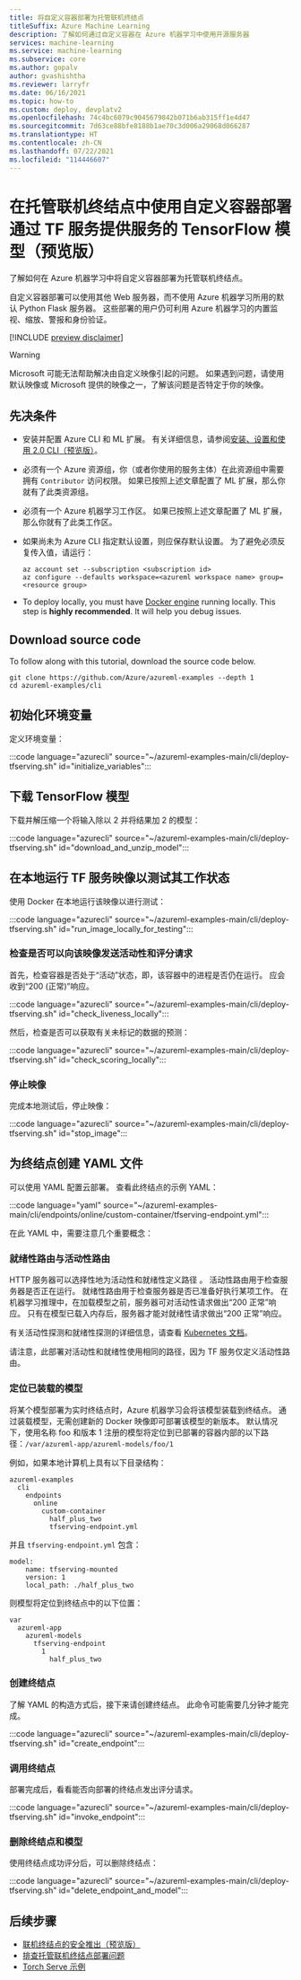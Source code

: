 ```yaml
---
title: 将自定义容器部署为托管联机终结点
titleSuffix: Azure Machine Learning
description: 了解如何通过自定义容器在 Azure 机器学习中使用开源服务器
services: machine-learning
ms.service: machine-learning
ms.subservice: core
ms.author: gopalv
author: gvashishtha
ms.reviewer: larryfr
ms.date: 06/16/2021
ms.topic: how-to
ms.custom: deploy, devplatv2
ms.openlocfilehash: 74c4bc6079c9045679842b071b6ab315ff1e4d47
ms.sourcegitcommit: 7d63ce88bfe8188b1ae70c3d006a29068d066287
ms.translationtype: HT
ms.contentlocale: zh-CN
ms.lasthandoff: 07/22/2021
ms.locfileid: "114446607"
---
```

# <a name="deploy-a-tensorflow-model-served-with-tf-serving-using-a-custom-container-in-a-managed-online-endpoint-preview"></a>在托管联机终结点中使用自定义容器部署通过 TF 服务提供服务的 TensorFlow 模型（预览版）

了解如何在 Azure 机器学习中将自定义容器部署为托管联机终结点。

自定义容器部署可以使用其他 Web 服务器，而不使用 Azure 机器学习所用的默认 Python Flask 服务器。 这些部署的用户仍可利用 Azure 机器学习的内置监视、缩放、警报和身份验证。

[!INCLUDE [preview disclaimer](../../includes/machine-learning-preview-generic-disclaimer.md)]

> [!WARNING]
> Microsoft 可能无法帮助解决由自定义映像引起的问题。 如果遇到问题，请使用默认映像或 Microsoft 提供的映像之一，了解该问题是否特定于你的映像。

## <a name="prerequisites"></a>先决条件

* 安装并配置 Azure CLI 和 ML 扩展。 有关详细信息，请参阅[安装、设置和使用 2.0 CLI（预览版）](how-to-configure-cli.md)。 

* 必须有一个 Azure 资源组，你（或者你使用的服务主体）在此资源组中需要拥有 `Contributor` 访问权限。 如果已按照上述文章配置了 ML 扩展，那么你就有了此类资源组。 

* 必须有一个 Azure 机器学习工作区。 如果已按照上述文章配置了 ML 扩展，那么你就有了此类工作区。

* 如果尚未为 Azure CLI 指定默认设置，则应保存默认设置。 为了避免必须反复传入值，请运行：

   ```azurecli
   az account set --subscription <subscription id>
   az configure --defaults workspace=<azureml workspace name> group=<resource group>

* To deploy locally, you must have [Docker engine](https://docs.docker.com/engine/install/) running locally. This step is **highly recommended**. It will help you debug issues.

## Download source code

To follow along with this tutorial, download the source code below.

```azurecli-interactive
git clone https://github.com/Azure/azureml-examples --depth 1
cd azureml-examples/cli
```

## <a name="initialize-environment-variables"></a>初始化环境变量

定义环境变量：

:::code language="azurecli" source="~/azureml-examples-main/cli/deploy-tfserving.sh" id="initialize_variables":::

## <a name="download-a-tensorflow-model"></a>下载 TensorFlow 模型

下载并解压缩一个将输入除以 2 并将结果加 2 的模型：

:::code language="azurecli" source="~/azureml-examples-main/cli/deploy-tfserving.sh" id="download_and_unzip_model":::

## <a name="run-a-tf-serving-image-locally-to-test-that-it-works"></a>在本地运行 TF 服务映像以测试其工作状态

使用 Docker 在本地运行该映像以进行测试：

:::code language="azurecli" source="~/azureml-examples-main/cli/deploy-tfserving.sh" id="run_image_locally_for_testing":::

### <a name="check-that-you-can-send-liveness-and-scoring-requests-to-the-image"></a>检查是否可以向该映像发送活动性和评分请求

首先，检查容器是否处于“活动”状态，即，该容器中的进程是否仍在运行。 应会收到“200 (正常)”响应。

:::code language="azurecli" source="~/azureml-examples-main/cli/deploy-tfserving.sh" id="check_liveness_locally":::

然后，检查是否可以获取有关未标记的数据的预测：

:::code language="azurecli" source="~/azureml-examples-main/cli/deploy-tfserving.sh" id="check_scoring_locally":::

### <a name="stop-the-image"></a>停止映像

完成本地测试后，停止映像：

:::code language="azurecli" source="~/azureml-examples-main/cli/deploy-tfserving.sh" id="stop_image":::

## <a name="create-a-yaml-file-for-your-endpoint"></a>为终结点创建 YAML 文件

可以使用 YAML 配置云部署。 查看此终结点的示例 YAML：

:::code language="yaml" source="~/azureml-examples-main/cli/endpoints/online/custom-container/tfserving-endpoint.yml":::

在此 YAML 中，需要注意几个重要概念：

### <a name="readiness-route-vs-liveness-route"></a>就绪性路由与活动性路由

HTTP 服务器可以选择性地为活动性和就绪性定义路径 。 活动性路由用于检查服务器是否正在运行。 就绪性路由用于检查服务器是否已准备好执行某项工作。 在机器学习推理中，在加载模型之前，服务器可对活动性请求做出“200 正常”响应。 只有在模型已载入内存后，服务器才能对就绪性请求做出“200 正常”响应。

有关活动性探测和就绪性探测的详细信息，请查看 [Kubernetes 文档](https://kubernetes.io/docs/tasks/configure-pod-container/configure-liveness-readiness-startup-probes/)。

请注意，此部署对活动性和就绪性使用相同的路径，因为 TF 服务仅定义活动性路由。

### <a name="locating-the-mounted-model"></a>定位已装载的模型

将某个模型部署为实时终结点时，Azure 机器学习会将该模型装载到终结点。 通过装载模型，无需创建新的 Docker 映像即可部署该模型的新版本。 默认情况下，使用名称 foo 和版本 1 注册的模型将定位到已部署的容器内部的以下路径：`/var/azureml-app/azureml-models/foo/1` 

例如，如果本地计算机上具有以下目录结构：

```
azureml-examples
  cli
    endpoints
      online
        custom-container
          half_plus_two
          tfserving-endpoint.yml    
```     

并且 `tfserving-endpoint.yml` 包含：

```
model:
    name: tfserving-mounted
    version: 1
    local_path: ./half_plus_two
```

则模型将定位到终结点中的以下位置：

```
var 
  azureml-app
    azureml-models
      tfserving-endpoint
        1
          half_plus_two
```

### <a name="create-the-endpoint"></a>创建终结点

了解 YAML 的构造方式后，接下来请创建终结点。 此命令可能需要几分钟才能完成。

:::code language="azurecli" source="~/azureml-examples-main/cli/deploy-tfserving.sh" id="create_endpoint":::

### <a name="invoke-the-endpoint"></a>调用终结点

部署完成后，看看能否向部署的终结点发出评分请求。

:::code language="azurecli" source="~/azureml-examples-main/cli/deploy-tfserving.sh" id="invoke_endpoint":::

### <a name="delete-endpoint-and-model"></a>删除终结点和模型

使用终结点成功评分后，可以删除终结点：

:::code language="azurecli" source="~/azureml-examples-main/cli/deploy-tfserving.sh" id="delete_endpoint_and_model":::

## <a name="next-steps"></a>后续步骤

- [联机终结点的安全推出（预览版）](how-to-safely-rollout-managed-endpoints.md)
- [排查托管联机终结点部署问题](how-to-troubleshoot-managed-online-endpoints.md)
- [Torch Serve 示例](https://github.com/Azure/azureml-examples/blob/main/cli/deploy-torchserve.sh)